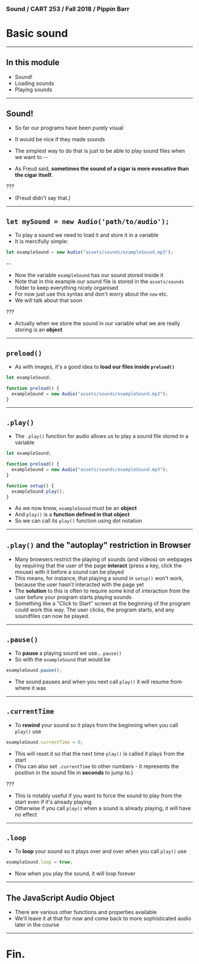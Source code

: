 ### Sound / CART 253 / Fall 2018 / Pippin Barr

# Basic sound

---

## In this module

- Sound!
- Loading sounds
- Playing sounds

---

## Sound!

- So far our programs have been purely visual
- It would be nice if they made sounds
- The simplest way to do that is just to be able to play sound files when we want to
--

- As Freud said, __sometimes the sound of a cigar is more evocative than the cigar itself.__

???

- (Freud didn't say that.)

---

## `let mySound = new Audio('path/to/audio');`

- To play a sound we need to load it and store it in a variable
- It is mercifully simple:

```javascript
let exampleSound = new Audio("assets/sounds/exampleSound.mp3");
```
--

- Now the variable `exampleSound` has our sound stored inside it
- Note that in this example our sound file is stored in the `assets/sounds` folder to keep everything nicely organised
- For now just use this syntax and don't worry about the `new` etc.
- We will talk about that soon

???

- Actually when we store the sound in our variable what we are really storing is an __object__

---

## `preload()`

- As with images, it's a good idea to __load our files inside `preload()`__

```javascript
let exampleSound;

function preload() {
  exampleSound = new Audio("assets/sounds/exampleSound.mp3");
}
```

---

## `.play()`

- The `.play()` function for audio allows us to play a sound file stored in a variable

```javascript
let exampleSound;

function preload() {
  exampleSound = new Audio("assets/sounds/exampleSound.mp3");
}

function setup() {
  exampleSound.play();
}
```

- As we now know, `exampleSound` must be an __object__
- And `play()` is a __function defined in that object__
- So we can call its `play()` function using dot notation

---

## `.play()` and the "autoplay" restriction in Browser

- Many browsers restrict the playing of sounds (and videos) on webpages by requiring that the user of the page __interact__ (press a key, click the mouse) with it before a sound can be played
- This means, for instance, that playing a sound in `setup()` won't work, because the user hasn't interacted with the page yet
- The __solution__ to this is often to require some kind of interaction from the user before your program starts playing sounds
- Something like a "Click to Start" screen at the beginning of the program could work this way. The user clicks, the program starts, and any soundfiles can now be played.

---

## `.pause()`

- To __pause__ a playing sound we use... `pause()`
- So with the `exampleSound` that would be

```javascript
exampleSound.pause();
```

- The sound pauses and when you next call `play()` it will resume from where it was

---

## `.currentTime`

- To __rewind__ your sound so it plays from the beginning when you call `play()` use

```javascript
exampleSound.currentTime = 0;
```

- This will reset it so that the next time `play()` is called it plays from the start
- (You can also set `.currentTime` to other numbers - it represents the position in the sound file in __seconds__ to jump to.)

???

- This is notably useful if you want to force the sound to play from the start even if it's already playing
- Otherwise if you call `play()` when a sound is already playing, it will have no effect

---

## `.loop`

- To __loop__ your sound so it plays over and over when you call `play()` use

```javascript
exampleSound.loop = true;
```

- Now when you play the sound, it will loop forever

---

## The JavaScript Audio Object

- There are various other functions and properties available
- We'll leave it at that for now and come back to more sophisticated audio later in the course

---

# Fin.
